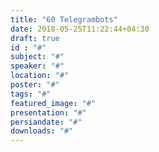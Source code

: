 ```yaml
---
title: "60 Telegrambots"
date: 2018-05-25T11:22:44+04:30
draft: true
id : "#"
subject: "#"
speaker: "#"
location: "#"
poster: "#"
tags: "#"
featured_image: "#"
presentation: "#"
persiandate: "#"
downloads: "#"
---
```

